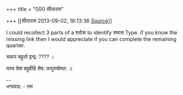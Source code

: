 +++
title = "000 सीताराम"

+++
[[सीताराम	2013-09-02, 18:13:36 [Source](https://groups.google.com/g/samskrita/c/gLW94rnOYoI)]]



I could recollect 3 parts of a श्लोक to identify समास Type. if you know the missing link then I would appreciate if you can complete the remaining quarter.  

चकार बहुलो द्वन्द्व: ???? ।

यस्य येषां बहुव्रीहि शेष: तत्पुरुषोमत: ॥

  
  
--  
धन्यवाद: - राम

